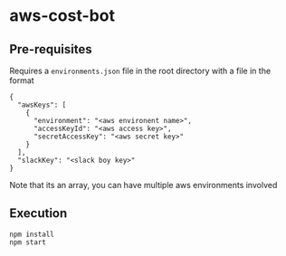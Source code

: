 # aws-cost-bot

## Pre-requisites

Requires a `environments.json` file in the root directory with a file in the format

```
{
  "awsKeys": [
    {
      "environment": "<aws environent name>",
      "accessKeyId": "<aws access key>",
      "secretAccessKey": "<aws secret key>"
    }
  ],
  "slackKey": "<slack boy key>"
}
```

Note that its an array, you can have multiple aws environments involved

## Execution

```
npm install
npm start
```
